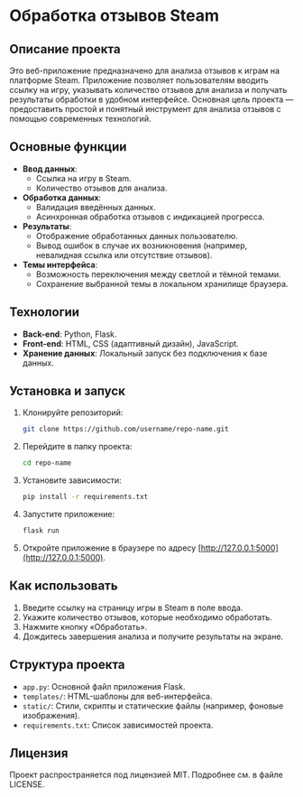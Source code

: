 # Обработка отзывов Steam

## Описание проекта

Это веб-приложение предназначено для анализа отзывов к играм на платформе Steam. Приложение позволяет пользователям вводить ссылку на игру, указывать количество отзывов для анализа и получать результаты обработки в удобном интерфейсе. Основная цель проекта — предоставить простой и понятный инструмент для анализа отзывов с помощью современных технологий.

## Основные функции
- **Ввод данных**:
  - Ссылка на игру в Steam.
  - Количество отзывов для анализа.
- **Обработка данных**:
  - Валидация введённых данных.
  - Асинхронная обработка отзывов с индикацией прогресса.
- **Результаты**:
  - Отображение обработанных данных пользователю.
  - Вывод ошибок в случае их возникновения (например, невалидная ссылка или отсутствие отзывов).
- **Темы интерфейса**:
  - Возможность переключения между светлой и тёмной темами.
  - Сохранение выбранной темы в локальном хранилище браузера.

## Технологии

- **Back-end**: Python, Flask.
- **Front-end**: HTML, CSS (адаптивный дизайн), JavaScript.
- **Хранение данных**: Локальный запуск без подключения к базе данных.

## Установка и запуск

1. Клонируйте репозиторий:
   ```bash
   git clone https://github.com/username/repo-name.git
   ```
2. Перейдите в папку проекта:
   ```bash
   cd repo-name
   ```
3. Установите зависимости:
   ```bash
   pip install -r requirements.txt
   ```
4. Запустите приложение:
   ```bash
   flask run
   ```
5. Откройте приложение в браузере по адресу [http://127.0.0.1:5000](http://127.0.0.1:5000).

## Как использовать

1. Введите ссылку на страницу игры в Steam в поле ввода.
2. Укажите количество отзывов, которые необходимо обработать.
3. Нажмите кнопку «Обработать».
4. Дождитесь завершения анализа и получите результаты на экране.

## Структура проекта

- `app.py`: Основной файл приложения Flask.
- `templates/`: HTML-шаблоны для веб-интерфейса.
- `static/`: Стили, скрипты и статические файлы (например, фоновые изображения).
- `requirements.txt`: Список зависимостей проекта.

## Лицензия

Проект распространяется под лицензией MIT. Подробнее см. в файле LICENSE.

